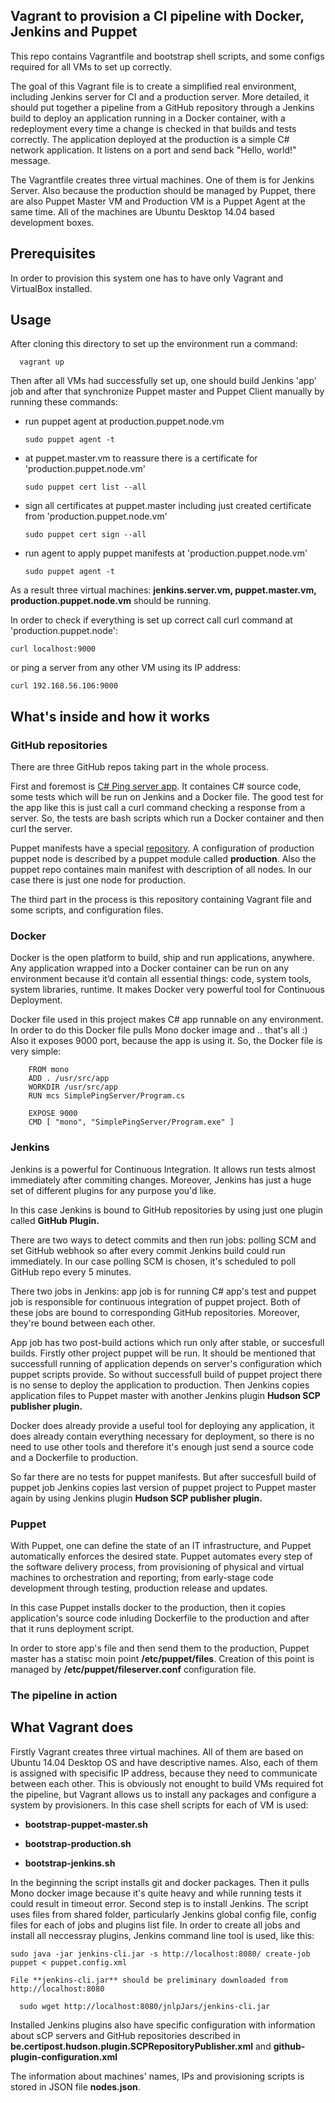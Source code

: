 ## Vagrant to provision a CI pipeline with Docker, Jenkins and Puppet

This repo contains Vagrantfile and bootstrap shell scripts, and some configs required for all VMs to set up correctly. 

The goal of this Vagrant file is to create a simplified real environment, including Jenkins server for CI and a production server. More detailed, it should put together a pipeline from a GitHub repository through a Jenkins build to deploy an application running in a Docker container, with a redeployment every time a change is checked in that builds and tests correctly. The application deployed at the production is a simple C# network application. It listens on a port and send back "Hello, world!" message.

The Vagrantfile creates three virtual machines. One of them is for Jenkins Server. Also because the production should be managed by Puppet, there are also Puppet Master VM and Production VM is a Puppet Agent at the same time. All of the machines are Ubuntu Desktop 14.04 based development boxes.


## Prerequisites

In order to provision this system one has to have only Vagrant and VirtualBox installed.


## Usage


After cloning this directory to set up the environment run a command:
      
      vagrant up


Then after all VMs had successfully set up, one should build Jenkins 'app' job and after that synchronize Puppet master and Puppet Client manually by running these commands:

  - run puppet agent at production.puppet.node.vm
    
    	sudo puppet agent -t

  - at puppet.master.vm to reassure there is a certificate for 'production.puppet.node.vm'
    
    	sudo puppet cert list --all     

  - sign all certificates at puppet.master including just created certificate from 'production.puppet.node.vm'
  
    	sudo puppet cert sign --all
        
  - run agent to apply puppet manifests at 'production.puppet.node.vm'
  
    	sudo puppet agent -t


As a result three virtual machines: **jenkins.server.vm, puppet.master.vm, production.puppet.node.vm** should be running.

In order to check if everything is set up correct call curl command at 'production.puppet.node':

    curl localhost:9000

or ping a server from any other VM using its IP address:

    curl 192.168.56.106:9000
    
    
    
    
## What's inside and how it works

### GitHub repositories
   
   There are three GitHub repos taking part in the whole process.
   
   First and foremost is [C# Ping server app](https://github.com/ozzann/basic-ping-server). It containes C# source code, some tests which will be run on Jenkins and a Docker file.
   The good test for the app like this is just call a curl command checking a response from a server. So, the tests are bash scripts which run a Docker container and then curl the server.
   
   Puppet manifests have a special [repository](https://github.com/ozzann/my-puppet). A configuration of production puppet node is described by a puppet module called **production**. Also the puppet repo containes main manifest with description of all nodes. In our case there is just one node for production.

   The third part in the process is this repository containing Vagrant file and some scripts, and configuration files. 
   

### Docker
   
   Docker is the open platform to build, ship and run applications, anywhere. Any application wrapped into a Docker container can be run on any environment because it’d contain all essential things: code, system tools, system libraries, runtime. It makes Docker very powerful tool for Continuous Deployment.
   
   Docker file used in this project makes C# app runnable on any environment. In order to do this Docker file pulls Mono docker image and .. that's all :) Also it exposes 9000 port, because the app is using it. So, the Docker file is very simple:
   
   		FROM mono
		ADD . /usr/src/app
      	WORKDIR /usr/src/app
      	RUN mcs SimplePingServer/Program.cs

      	EXPOSE 9000
      	CMD [ "mono", "SimplePingServer/Program.exe" ]
    

   
### Jenkins

   Jenkins is a powerful for Continuous Integration. It allows run tests almost immediately after commiting changes. Moreover, Jenkins has just a huge set of different plugins for any purpose you'd like.
   
   In this case Jenkins is bound to GitHub repositories by using just one plugin called **GitHub Plugin.** 
   
   There are two ways to detect commits and then run jobs: polling SCM and set GitHub webhook so after every commit Jenkins build could run immediately. In our case polling SCM is chosen, it's scheduled to poll GitHub repo every 5 minutes.
   
   There two jobs in Jenkins: app job is for running C# app's test and puppet job is responsible for continuous integration of puppet project. Both of these jobs are bound to corresponding GitHub repositories. Moreover, they're bound between each other.
   
   App job has two post-build actions which run only after stable, or succesfull builds. Firstly other project puppet will be run. It should be mentioned that successfull running of application depends on server's configuration which puppet scripts provide. So without successfull build of puppet project there is no sense to deploy the application to production.
   Then Jenkins copies application files to Puppet master with another Jenkins plugin **Hudson SCP publisher plugin.**
   
   Docker does already provide a useful tool for deploying any application, it does already contain everything necessary for deployment, so there is no need to use other tools and therefore it's enough just send a source code and a Dockerfile to production.
   
   So far there are no tests for puppet manifests. But after succesfull build of puppet job Jenkins copies last version of puppet project to Puppet master again by using Jenkins plugin **Hudson SCP publisher plugin.**
   
   
### Puppet

   With Puppet, one can define the state of an IT infrastructure, and Puppet automatically enforces the desired state. Puppet automates every step of the software delivery process, from provisioning of physical and virtual machines to orchestration and reporting; from early-stage code development through testing, production release and updates.
   
   In this case Puppet installs docker to the production, then it copies application's source code inluding Dockerfile to the production and after that it runs deployment script. 
   
   In order to store app's file and then send them to the production, Puppet master has a statisc moin point **/etc/puppet/files**. Creation of this point is managed by **/etc/puppet/fileserver.conf** configuration file.
   
   
### The pipeline in action
   
   

## What Vagrant does

Firstly Vagrant creates three virtual machines. All of them are based on Ubuntu 14.04 Desktop OS and have descriptive names. Also, each of them is assigned with specisific IP address, because they need to communicate between each other. This is obviously not enought to build VMs required fot the pipeline, but Vagrant allows us to install any packages and configure a system by provisioners. In this case shell scripts for each of VM is used:

   - **bootstrap-puppet-master.sh**
   
   
   - **bootstrap-production.sh**

   - **bootstrap-jenkins.sh**
   
   In the beginning the script installs git and docker packages. Then it pulls Mono docker image because it's quite heavy and while running tests it could result in timeout error. 
   Second step is to install Jenkins. The script uses files from shared folder, particularly Jenkins global config file, config files for each of jobs and plugins list file. In order to create all jobs and install all neccessray plugins, Jenkins command line tool is used, like this:
   
   	sudo java -jar jenkins-cli.jar -s http://localhost:8080/ create-job puppet < puppet.config.xml

    File **jenkins-cli.jar** should be preliminary downloaded from http://localhost:8080

	  sudo wget http://localhost:8080/jnlpJars/jenkins-cli.jar

   Installed Jenkins plugins also have specific configuration with information about sCP servers and GitHub repositories described in **be.certipost.hudson.plugin.SCPRepositoryPublisher.xml** and **github-plugin-configuration.xml**
   


The information about machines' names, IPs and provisioning scripts is stored in JSON file **nodes.json**.


